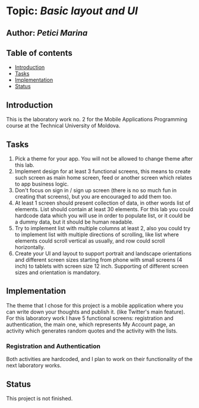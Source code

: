# Topic: *Basic layout and UI*
## Author: *Petici Marina*


## Table of contents
* [Introduction](#introduction)
* [Tasks](#taasks)
* [Implementation](#implementation)
* [Status](#status)

## Introduction
This is the laboratory work no. 2 for the Mobile Applications Programming course at the Technical University of Moldova.
   
## Tasks

1. Pick a theme for your app. You will not be allowed to change theme after this lab.
2. Implement design for at least 3 functional screens, this means to create such screen as main home screen, feed or another screen which relates to app business logic.
3. Don't focus on sign in / sign up screen (there is no so much fun in creating that screens), but you are encouraged to add them too.
4. At least 1 screen should present collection of data, in other words list of elements.
List should contain at least 30 elements. For this lab you could hardcode data which you will use in order to populate list, or it could be a dummy data, but it should be human readable.
5. Try to implement list with multiple columns at least 2, also you could try to implement list with multiple directions of scrolling, like list where elements could scroll vertical as usually, and row could scroll horizontally.
6. Create your UI and layout to support portrait and landscape orientations and different screen sizes starting from phone with small screens (4 inch) to tablets with screen size 12 inch. Supporting of different screen sizes and orientation is mandatory.

## Implementation
The theme that I chose for this project is a mobile application where you can write down your thoughts and publish it. (like Twitter's main feature). 
For this laboratory work I have 5 functional screens: registration and authentication, the main one, which represents My Account page, an activity which generates random quotes and the activity with the lists.

### Registration and Authentication
Both activities are hardcoded, and I plan to work on their functionality of the next laboratory works.

## Status
This project is not finished.


